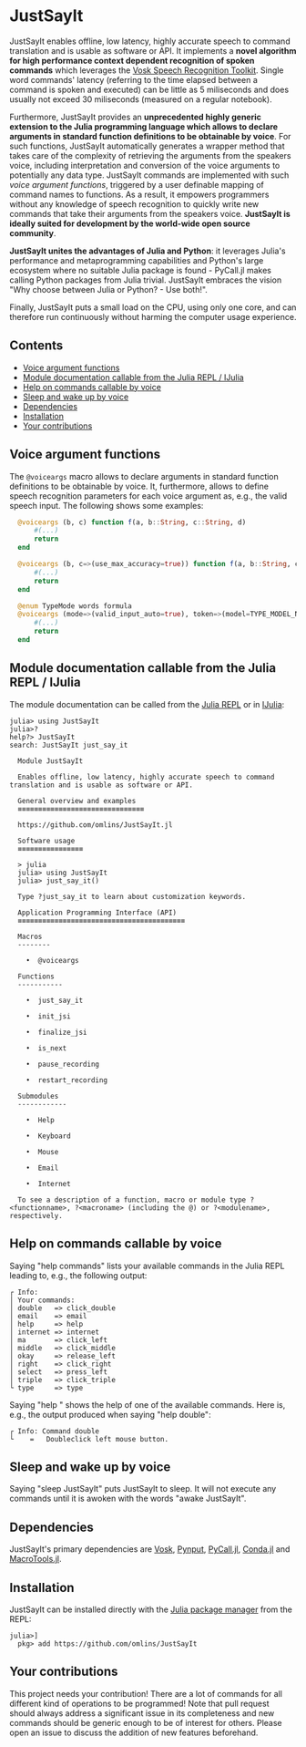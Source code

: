 # JustSayIt

JustSayIt enables offline, low latency, highly accurate speech to command translation and is usable as software or API. It implements a **novel algorithm for high performance context dependent recognition of spoken commands** which leverages the [Vosk Speech Recognition Toolkit]. Single word commands' latency (referring to the time elapsed between a command is spoken and executed) can be little as 5 miliseconds and does usually not exceed 30 miliseconds (measured on a regular notebook).

Furthermore, JustSayIt provides an **unprecedented highly generic extension to the Julia programming language which allows to declare arguments in standard function definitions to be obtainable by voice**. For such functions, JustSayIt automatically generates a wrapper method that takes care of the complexity of retrieving the arguments from the speakers voice, including interpretation and conversion of the voice arguments to potentially any data type. JustSayIt commands are implemented with such *voice argument functions*, triggered by a user definable mapping of command names to functions. As a result, it empowers programmers without any knowledge of speech recognition to quickly write new commands that take their arguments from the speakers voice. **JustSayIt is ideally suited for development by the world-wide open source community**.

**JustSayIt unites the advantages of Julia and Python**: it leverages Julia's performance and metaprogramming capabilities and Python's large ecosystem where no suitable Julia package is found - PyCall.jl makes calling Python packages from Julia trivial. JustSayIt embraces the vision "Why choose between Julia or Python? - Use both!".

Finally, JustSayIt puts a small load on the CPU, using only one core, and can therefore run continuously without harming the computer usage experience.

## Contents
* [Voice argument functions](#voice-argument-functions)
* [Module documentation callable from the Julia REPL / IJulia](#module-documentation-callable-from-the-julia-repl--ijulia)
* [Help on commands callable by voice](#help-on-commands-callable-by-voice)
* [Sleep and wake up by voice](#sleep-and-wake-up-by-voice)
* [Dependencies](#dependencies)
* [Installation](#installation)
* [Your contributions](#your-contributions)

## Voice argument functions
The `@voiceargs` macro allows to declare arguments in standard function definitions to be obtainable by voice. It, furthermore, allows to define speech recognition parameters for each voice argument as, e.g., the valid speech input. The following shows some examples:
```julia
  @voiceargs (b, c) function f(a, b::String, c::String, d)
      #(...)
      return
  end
```
```julia
  @voiceargs (b, c=>(use_max_accuracy=true)) function f(a, b::String, c::String, d)
      #(...)
      return
  end
```
```julia
  @enum TypeMode words formula
  @voiceargs (mode=>(valid_input_auto=true), token=>(model=TYPE_MODEL_NAME, use_max_accuracy=true, vararg_timeout=2.0)) function type_tokens(mode::TypeMode, tokens::String...)
      #(...)
      return
  end
```

## Module documentation callable from the Julia REPL / IJulia
The module documentation can be called from the [Julia REPL] or in [IJulia]:
```julia-repl
julia> using JustSayIt
julia>?
help?> JustSayIt
search: JustSayIt just_say_it

  Module JustSayIt

  Enables offline, low latency, highly accurate speech to command translation and is usable as software or API.

  General overview and examples
  ≡≡≡≡≡≡≡≡≡≡≡≡≡≡≡≡≡≡≡≡≡≡≡≡≡≡≡≡≡≡≡

  https://github.com/omlins/JustSayIt.jl

  Software usage
  ≡≡≡≡≡≡≡≡≡≡≡≡≡≡≡≡

  > julia
  julia> using JustSayIt
  julia> just_say_it()

  Type ?just_say_it to learn about customization keywords.

  Application Programming Interface (API)
  ≡≡≡≡≡≡≡≡≡≡≡≡≡≡≡≡≡≡≡≡≡≡≡≡≡≡≡≡≡≡≡≡≡≡≡≡≡≡≡≡≡

  Macros
  --------

    •  @voiceargs

  Functions
  -----------

    •  just_say_it

    •  init_jsi

    •  finalize_jsi

    •  is_next

    •  pause_recording

    •  restart_recording

  Submodules
  ------------

    •  Help

    •  Keyboard

    •  Mouse

    •  Email

    •  Internet

  To see a description of a function, macro or module type ?<functionname>, ?<macroname> (including the @) or ?<modulename>, respectively.
```

## Help on commands callable by voice
Saying "help commands" lists your available commands in the Julia REPL leading to, e.g., the following output:
```julia-repl
┌ Info:
│ Your commands:
│ double   => click_double
│ email    => email
│ help     => help
│ internet => internet
│ ma       => click_left
│ middle   => click_middle
│ okay     => release_left
│ right    => click_right
│ select   => press_left
│ triple   => click_triple
└ type     => type
```
Saying "help <command name>" shows the help of one of the available commands. Here is, e.g., the output produced when saying "help double":
```
┌ Info: Command double
└    =   Doubleclick left mouse button.
```

## Sleep and wake up by voice
Saying "sleep JustSayIt" puts JustSayIt to sleep. It will not execute any commands until it is awoken with the words "awake JustSayIt".

## Dependencies
JustSayIt's primary dependencies are [Vosk], [Pynput], [PyCall.jl], [Conda.jl] and [MacroTools.jl].

## Installation
JustSayIt can be installed directly with the [Julia package manager](https://docs.julialang.org/en/v1/stdlib/Pkg/index.html) from the REPL:
```julia-repl
julia>]
  pkg> add https://github.com/omlins/JustSayIt
```

## Your contributions
This project needs your contribution! There are a lot of commands for all different kind of operations to be programmed! Note that pull request should always address a significant issue in its completeness and new commands should be generic enough to be of interest for others. Please open an issue to discuss the addition of new features beforehand.



[Conda.jl]: https://github.com/JuliaPy/Conda.jl
[IJulia]: https://github.com/JuliaLang/IJulia.jl
[Julia REPL]: https://docs.julialang.org/en/v1/stdlib/REPL/
[MacroTools.jl]: https://github.com/FluxML/MacroTools.jl
[PyCall.jl]: https://github.com/JuliaPy/PyCall.jl
[Pynput]: https://github.com/moses-palmer/pynput
[Vosk]: https://github.com/alphacep/vosk-api
[Vosk Speech Recognition Toolkit]: https://alphacephei.com/vosk/
